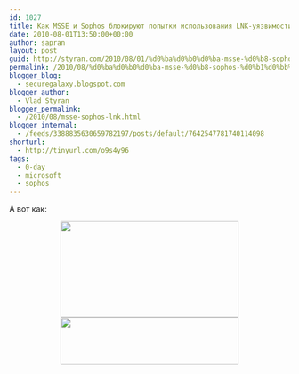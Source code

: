 ```yaml
---
id: 1027
title: Как MSSE и Sophos блокируют попытки использования LNK-уязвимости
date: 2010-08-01T13:50:00+00:00
author: sapran
layout: post
guid: http://styran.com/2010/08/01/%d0%ba%d0%b0%d0%ba-msse-%d0%b8-sophos-%d0%b1%d0%bb%d0%be%d0%ba%d0%b8%d1%80%d1%83%d1%8e%d1%82-%d0%bf%d0%be%d0%bf%d1%8b%d1%82%d0%ba%d0%b8-%d0%b8%d1%81%d0%bf%d0%be%d0%bb%d1%8c%d0%b7%d0%be%d0%b2%d0%b0/
permalink: /2010/08/%d0%ba%d0%b0%d0%ba-msse-%d0%b8-sophos-%d0%b1%d0%bb%d0%be%d0%ba%d0%b8%d1%80%d1%83%d1%8e%d1%82-%d0%bf%d0%be%d0%bf%d1%8b%d1%82%d0%ba%d0%b8-%d0%b8%d1%81%d0%bf%d0%be%d0%bb%d1%8c%d0%b7%d0%be%d0%b2%d0%b0/
blogger_blog:
  - securegalaxy.blogspot.com
blogger_author:
  - Vlad Styran
blogger_permalink:
  - /2010/08/msse-sophos-lnk.html
blogger_internal:
  - /feeds/3388835630659782197/posts/default/7642547781740114098
shorturl:
  - http://tinyurl.com/o9s4y96
tags:
  - 0-day
  - microsoft
  - sophos
---
```

А вот как: 

<div style="clear: both; text-align: center;">
  <a href="http://4.bp.blogspot.com/_qASWdX8owQc/TFV7itY3ZoI/AAAAAAAAFF4/IIVfXFSCGlE/s1600/MSSE+anti-LNK.PNG" style="margin-left: 1em; margin-right: 1em;"><img border="0" height="172" src="http://4.bp.blogspot.com/_qASWdX8owQc/TFV7itY3ZoI/AAAAAAAAFF4/IIVfXFSCGlE/s320/MSSE+anti-LNK.PNG" width="320" /></a>
</div>

<div style="clear: both; text-align: center;">
  <a href="http://2.bp.blogspot.com/_qASWdX8owQc/TFV7miC-ZJI/AAAAAAAAFF8/sVNAz_GyN7U/s1600/Sophos+anti-LNK.PNG" style="margin-left: 1em; margin-right: 1em;"><img border="0" height="85" src="http://2.bp.blogspot.com/_qASWdX8owQc/TFV7miC-ZJI/AAAAAAAAFF8/sVNAz_GyN7U/s320/Sophos+anti-LNK.PNG" width="320" /></a>
</div>

<div class="addtoany_share_save_container addtoany_content_bottom">
  <div class="a2a_kit a2a_kit_size_32 addtoany_list a2a_target" id="wpa2a_114">
    <a class="a2a_button_facebook" href="http://www.addtoany.com/add_to/facebook?linkurl=https%3A%2F%2Fblog.styran.com%2F2010%2F08%2F%25d0%25ba%25d0%25b0%25d0%25ba-msse-%25d0%25b8-sophos-%25d0%25b1%25d0%25bb%25d0%25be%25d0%25ba%25d0%25b8%25d1%2580%25d1%2583%25d1%258e%25d1%2582-%25d0%25bf%25d0%25be%25d0%25bf%25d1%258b%25d1%2582%25d0%25ba%25d0%25b8-%25d0%25b8%25d1%2581%25d0%25bf%25d0%25be%25d0%25bb%25d1%258c%25d0%25b7%25d0%25be%25d0%25b2%25d0%25b0%2F&linkname=%D0%9A%D0%B0%D0%BA%20MSSE%20%D0%B8%20Sophos%20%D0%B1%D0%BB%D0%BE%D0%BA%D0%B8%D1%80%D1%83%D1%8E%D1%82%20%D0%BF%D0%BE%D0%BF%D1%8B%D1%82%D0%BA%D0%B8%20%D0%B8%D1%81%D0%BF%D0%BE%D0%BB%D1%8C%D0%B7%D0%BE%D0%B2%D0%B0%D0%BD%D0%B8%D1%8F%20LNK-%D1%83%D1%8F%D0%B7%D0%B2%D0%B8%D0%BC%D0%BE%D1%81%D1%82%D0%B8" title="Facebook" rel="nofollow" target="_blank"></a><a class="a2a_button_twitter" href="http://www.addtoany.com/add_to/twitter?linkurl=https%3A%2F%2Fblog.styran.com%2F2010%2F08%2F%25d0%25ba%25d0%25b0%25d0%25ba-msse-%25d0%25b8-sophos-%25d0%25b1%25d0%25bb%25d0%25be%25d0%25ba%25d0%25b8%25d1%2580%25d1%2583%25d1%258e%25d1%2582-%25d0%25bf%25d0%25be%25d0%25bf%25d1%258b%25d1%2582%25d0%25ba%25d0%25b8-%25d0%25b8%25d1%2581%25d0%25bf%25d0%25be%25d0%25bb%25d1%258c%25d0%25b7%25d0%25be%25d0%25b2%25d0%25b0%2F&linkname=%D0%9A%D0%B0%D0%BA%20MSSE%20%D0%B8%20Sophos%20%D0%B1%D0%BB%D0%BE%D0%BA%D0%B8%D1%80%D1%83%D1%8E%D1%82%20%D0%BF%D0%BE%D0%BF%D1%8B%D1%82%D0%BA%D0%B8%20%D0%B8%D1%81%D0%BF%D0%BE%D0%BB%D1%8C%D0%B7%D0%BE%D0%B2%D0%B0%D0%BD%D0%B8%D1%8F%20LNK-%D1%83%D1%8F%D0%B7%D0%B2%D0%B8%D0%BC%D0%BE%D1%81%D1%82%D0%B8" title="Twitter" rel="nofollow" target="_blank"></a><a class="a2a_button_google_plus" href="http://www.addtoany.com/add_to/google_plus?linkurl=https%3A%2F%2Fblog.styran.com%2F2010%2F08%2F%25d0%25ba%25d0%25b0%25d0%25ba-msse-%25d0%25b8-sophos-%25d0%25b1%25d0%25bb%25d0%25be%25d0%25ba%25d0%25b8%25d1%2580%25d1%2583%25d1%258e%25d1%2582-%25d0%25bf%25d0%25be%25d0%25bf%25d1%258b%25d1%2582%25d0%25ba%25d0%25b8-%25d0%25b8%25d1%2581%25d0%25bf%25d0%25be%25d0%25bb%25d1%258c%25d0%25b7%25d0%25be%25d0%25b2%25d0%25b0%2F&linkname=%D0%9A%D0%B0%D0%BA%20MSSE%20%D0%B8%20Sophos%20%D0%B1%D0%BB%D0%BE%D0%BA%D0%B8%D1%80%D1%83%D1%8E%D1%82%20%D0%BF%D0%BE%D0%BF%D1%8B%D1%82%D0%BA%D0%B8%20%D0%B8%D1%81%D0%BF%D0%BE%D0%BB%D1%8C%D0%B7%D0%BE%D0%B2%D0%B0%D0%BD%D0%B8%D1%8F%20LNK-%D1%83%D1%8F%D0%B7%D0%B2%D0%B8%D0%BC%D0%BE%D1%81%D1%82%D0%B8" title="Google+" rel="nofollow" target="_blank"></a><a class="a2a_button_linkedin" href="http://www.addtoany.com/add_to/linkedin?linkurl=https%3A%2F%2Fblog.styran.com%2F2010%2F08%2F%25d0%25ba%25d0%25b0%25d0%25ba-msse-%25d0%25b8-sophos-%25d0%25b1%25d0%25bb%25d0%25be%25d0%25ba%25d0%25b8%25d1%2580%25d1%2583%25d1%258e%25d1%2582-%25d0%25bf%25d0%25be%25d0%25bf%25d1%258b%25d1%2582%25d0%25ba%25d0%25b8-%25d0%25b8%25d1%2581%25d0%25bf%25d0%25be%25d0%25bb%25d1%258c%25d0%25b7%25d0%25be%25d0%25b2%25d0%25b0%2F&linkname=%D0%9A%D0%B0%D0%BA%20MSSE%20%D0%B8%20Sophos%20%D0%B1%D0%BB%D0%BE%D0%BA%D0%B8%D1%80%D1%83%D1%8E%D1%82%20%D0%BF%D0%BE%D0%BF%D1%8B%D1%82%D0%BA%D0%B8%20%D0%B8%D1%81%D0%BF%D0%BE%D0%BB%D1%8C%D0%B7%D0%BE%D0%B2%D0%B0%D0%BD%D0%B8%D1%8F%20LNK-%D1%83%D1%8F%D0%B7%D0%B2%D0%B8%D0%BC%D0%BE%D1%81%D1%82%D0%B8" title="LinkedIn" rel="nofollow" target="_blank"></a><a class="a2a_dd addtoany_share_save" href="https://www.addtoany.com/share"></a>
  </div>
</div>